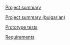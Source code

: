[Project summary](https://docs.google.com/document/d/1K2_rQsSbkaQfpO1gciDXHp_hNcb1nrNzrDXIeYQ9k5U/edit?usp=sharing)

[Project summary (bulgarian)](https://docs.google.com/document/d/1_pxe8EfrOkqVre16oB9b2NBAHJnNcvodLzZF2wz8UIk/edit?usp=sharing)

[Prototype tests](https://docs.google.com/document/d/1i1BRJ95J7JZLu1lK8wfhrUpV-r22ysb6fY_pddV5sVs/edit#)

[Requirements](https://docs.google.com/document/d/1asb-wY-_PPhvbc3oUBMYkAu-v-cQD8WUbDV8YJO89ag/edit?usp=sharing)
